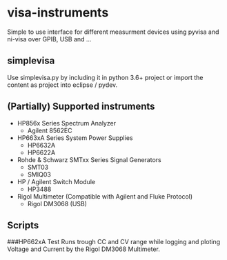 # visa-instruments
Simple to use interface for different measurment devices using pyvisa and ni-visa over GPIB, USB and ...

## simplevisa
Use simplevisa.py by including it in python 3.6+ project or import the content as project into eclipse / pydev.

## (Partially) Supported instruments
* HP856x Series Spectrum Analyzer 
	* Agilent 8562EC
* HP663xA Series System Power Supplies 
	* HP6632A
	* HP6622A
* Rohde & Schwarz SMTxx Series Signal Generators
	* SMT03
	* SMIQ03
* HP / Agilent Switch Module
	* HP3488 
* Rigol Multimeter (Compatible with Agilent and Fluke Protocol)
	* Rigol DM3068 (USB)


## Scripts
###HP662xA Test 
Runs trough CC and CV range while logging and ploting 			
Voltage and Current by the Rigol DM3068 Multimeter.
